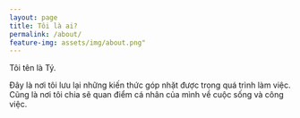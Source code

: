 ```yaml
---
layout: page
title: Tôi là ai?   
permalink: /about/
feature-img: assets/img/about.png"
---
```


Tôi tên là Tý.

Đây là nơi tôi lưu lại những kiến thức góp nhặt được trong quá trình làm việc. Cũng là nơi tôi chia sẽ quan điểm cá nhân của mình về cuộc sống và công việc.


